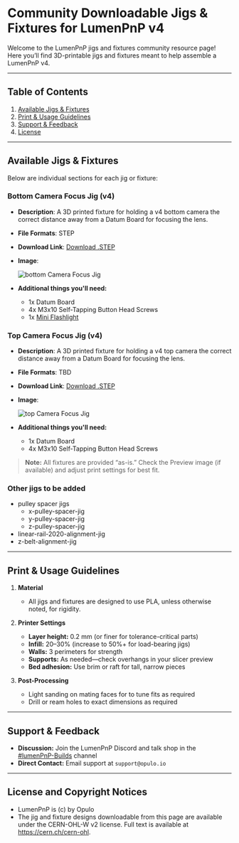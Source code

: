 # Community Downloadable Jigs & Fixtures for LumenPnP v4

Welcome to the LumenPnP jigs and fixtures community resource page! Here you’ll find 3D-printable jigs and fixtures meant to help assemble a LumenPnP v4.

---

## Table of Contents

1. [Available Jigs & Fixtures](#available-jigs--fixtures)
2. [Print & Usage Guidelines](#print--usage-guidelines)
4. [Support & Feedback](#support--feedback)
5. [License](#license)

---

## Available Jigs & Fixtures

Below are individual sections for each jig or fixture:

### Bottom Camera Focus Jig (v4)

* **Description**: A 3D printed fixture for holding a v4 bottom camera the correct distance away from a Datum Board for focusing the lens.
* **File Formats**: STEP
* **Download Link**: [Download .STEP](assets/bottom-camera-focus-v4.step)
* **Image**:

    ![bottom Camera Focus Jig](img/bottom-camera-focus-jig-v4.png)

* **Additional things you'll need:**

  * 1x Datum Board
  * 4x M3x10 Self-Tapping Button Head Screws
  * 1x [Mini Flashlight](https://www.amazon.com/Flashlight-Keychain-Rechargeable-Waterproof-Emergencies/dp/B0BHH7FXJ9/)

### Top Camera Focus Jig (v4)

* **Description**: A 3D printed fixture for holding a v4 top camera the correct distance away from a Datum Board for focusing the lens.
* **File Formats**: TBD
* **Download Link**: [Download .STEP](assets/top-camera-focus-v4.step)
* **Image**:

    ![top Camera Focus Jig](img/top-camera-focus-jig-v4.png)

* **Additional things you'll need:**

  * 1x Datum Board
  * 4x M3x10 Self-Tapping Button Head Screws

> **Note:** All fixtures are provided “as-is.” Check the Preview image (if available) and adjust print settings for best fit.

### Other jigs to be added

* pulley spacer jigs
  * x-pulley-spacer-jig
  * y-pulley-spacer-jig
  * z-pulley-spacer-jig
* linear-rail-2020-alignment-jig
* z-belt-alignment-jig

---

## Print & Usage Guidelines

1. **Material**

   * All jigs and fixtures are designed to use PLA, unless otherwise noted, for rigidity.

2. **Printer Settings**

   * **Layer height:** 0.2 mm (or finer for tolerance-critical parts)
   * **Infill:** 20–30% (increase to 50%+ for load-bearing jigs)
   * **Walls:** 3 perimeters for strength
   * **Supports:** As needed—check overhangs in your slicer preview
   * **Bed adhesion:** Use brim or raft for tall, narrow pieces

3. **Post-Processing**

   * Light sanding on mating faces for to tune fits as required
   * Drill or ream holes to exact dimensions as required

---

## Support & Feedback

* **Discussion:** Join the LumenPnP Discord and talk shop in the [#lumenPnP-Builds](https://discord.gg/fWxdedF2Vn) channel
* **Direct Contact:** Email support at `support@opulo.io`

---

## License and Copyright Notices

* LumenPnP is (c) by Opulo
* The jig and fixture designs downloadable from this page are available under the CERN-OHL-W v2 license. Full text is available at https://cern.ch/cern-ohl.
